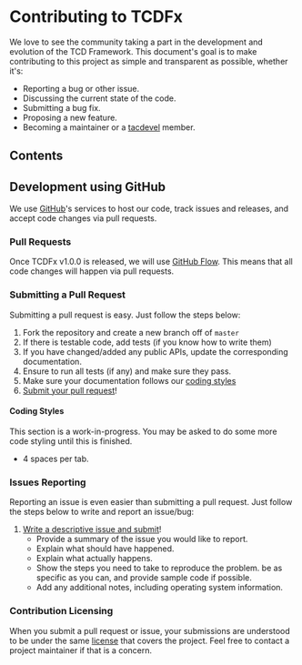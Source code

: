 # Contributing to TCDFx

We love to see the community taking a part in the development and evolution of the TCD Framework. This document's goal is to make contributing to this project as simple and transparent as possible, whether it's:

- Reporting a bug or other issue.
- Discussing the current state of the code.
- Submitting a bug fix.
- Proposing a new feature.
- Becoming a maintainer or a [tacdevel](https://github.com/tacdevel) member.

## Contents

## Development using GitHub

We use [GitHub](https://github.com)'s services to host our code, track issues and releases, and accept code changes via pull requests.

### Pull Requests

Once TCDFx v1.0.0 is released, we will use [GitHub Flow](https://guides.github.com/introduction/flow/index.html). This means that all code changes will happen via pull requests.

<!-- As of the release of TCDFx v1.0.0, we use [GitHub Flow](https://guides.github.com/introduction/flow/index.html). This means that all code changes happen through pull requests. -->

### Submitting a Pull Request

Submitting a pull request is easy. Just follow the steps below:

1. Fork the repository and create a new branch off of `master`
2. If there is testable code, add tests (if you know how to write them)
3. If you have changed/added any public APIs, update the corresponding documentation.
4. Ensure to run all tests (if any) and make sure they pass.
5. Make sure your documentation follows our [coding styles](#coding-styles)
6. [Submit your pull request](https://github.com/tacdevel/tcdfx/pull/new)!

#### Coding Styles

This section is a work-in-progress. You may be asked to do some more code styling until this is finished.

* 4 spaces per tab.

### Issues Reporting

Reporting an issue is even easier than submitting a pull request. Just follow the steps below to write and report an issue/bug:

1. [Write a descriptive issue and submit](https://github.com/tacdevel/tcdfx/issue/new)!
    - Provide a summary of the issue you would like to report.
    - Explain what should have happened.
    - Explain what actually happens.
    - Show the steps you need to take to reproduce the problem. be as specific as you can, and provide sample code if possible.
    - Add any additional notes, including operating system information.

### Contribution Licensing

When you submit a pull request or issue, your submissions are understood to be under the same [license](https://github.com/tacdevel/tcdfx/blob/master/LICENSE.md) that covers the project. Feel free to contact a project maintainer if that is a concern.